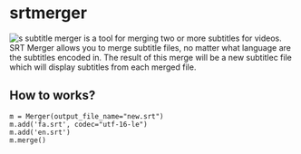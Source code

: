 # srtmerger
![s](https://cloud.githubusercontent.com/assets/1775045/11559585/608ac4fa-99cf-11e5-91a2-3ea93ae98a3a.png)
subtitle merger is a tool for merging two or more subtitles for videos.
SRT Merger allows you to merge subtitle files, no matter what language are the subtitles encoded in. The result of this merge will be a new subtitlec file which will display subtitles from each merged file.

## How to works?
    m = Merger(output_file_name="new.srt")
    m.add('fa.srt', codec="utf-16-le")
    m.add('en.srt')
    m.merge()

